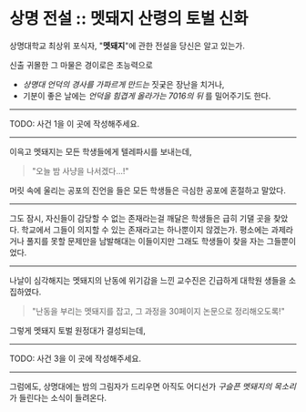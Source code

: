# 상명 전설 :: 멧돼지 산령의 토벌 신화

상명대학교 최상위 포식자, "**멧돼지**"에 관한 전설을 당신은 알고 있는가.

신출 귀몰한 그 마물은 경이로은 초능력으로
* _상명대 언덕의 경사를 가파르게 만드는_ 짓궂은 장난을 치거나,
* 기분이 좋은 날에는 _언덕을 힘겹게 올라가는 7016의 뒤_ 를 밀어주기도 한다.

---

TODO: 사건 1을 이 곳에 작성해주세요.

---

이윽고 멧돼지는 모든 학생들에게 텔레파시를 보내는데,
> "오늘 밤 사냥을 나서겠다...!"

머릿 속에 울리는 공포의 진언을 들은 모든 학생들은 극심한 공포에 혼절하고 말았다.

---


그도 잠시, 자신들이 감당할 수 없는 존재라는걸 깨달은 학생들은 급히 기댈 곳을 찾았다.
학교에서 그들이 의지할 수 있는 존재라고는 하나뿐이지 않겠는가.
평소에는 과제라거나 풀지를 못할 문제만을 남발해대는 이들이지만 그래도 학생들이 찾을 자는 그들뿐이었다.

<!--걸핏하면 행정처리를 바꿔버리고 뒤늦게 일처리하기 일쑤인 그곳에 갔다가는 멧돼지의 사냥이 다 끝난 뒤에나 학생들이 -->

---

나날이 심각해지는 멧돼지의 난동에 위기감을 느낀 교수진은 긴급하게 대학원 생들을 소집하였다.

> "난동을 부리는 멧돼지를 잡고, 그 과정을 30페이지 논문으로 정리해오도록!"

그렇게 멧돼지 토벌 원정대가 결성되는데,

---

TODO: 사건 3을 이 곳에 작성해주세요.

---

그럼에도, 상명대에는 밤의 그림자가 드리우면 아직도 어디선가 _구슬픈 멧돼지의 목소리_ 가 들린다는 소식이 들려온다.
